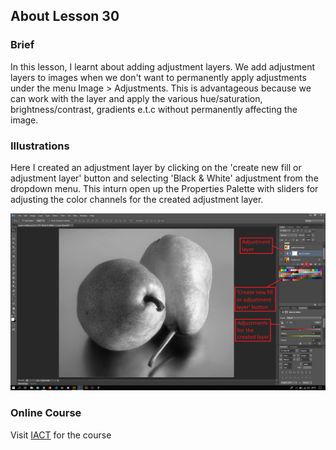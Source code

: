 ## About Lesson 30

### Brief
In this lesson, I learnt about adding adjustment layers. We add adjustment layers to images when we don't want to permanently apply adjustments under the menu Image > Adjustments. This is advantageous because we can work with the layer and apply the various hue/saturation, brightness/contrast, gradients e.t.c without permanently affecting the image.

### Illustrations
Here I created an adjustment layer by clicking on the 'create new fill or adjustment layer' button and selecting 'Black & White' adjustment from the dropdown menu. This inturn open up the Properties Palette with sliders for adjusting the color channels for the created adjustment layer.

![Illustration Example](../assets/images/illustration46.png)

### Online Course
Visit [IACT](https://iact.ie) for the course